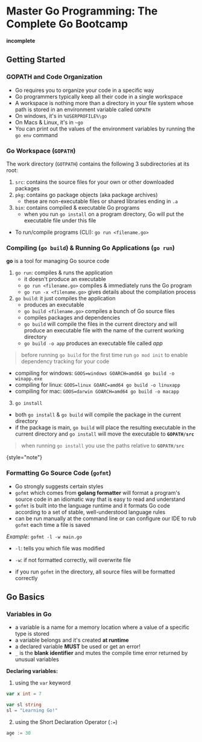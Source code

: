 # Master Go Programming: The Complete Go Bootcamp

**incomplete**

## Getting Started

### GOPATH and Code Organization

- Go requires you to organize your code in a specific way
- Go programmers typically keep all their code in a single workspace
- A workspace is nothing more than a directory in your file system whose path is stored in an environment variable
  called `GOPATH`
- On windows, it's in `%USERPROFILE%\go`
- On Macs & Linux, it's in `~go`
- You can print out the values of the environment variables by running the `go env` command

### Go Workspace (`GOPATH`)

The work directory (`GOTPATH`) contains the following 3 subdirectories at its root:

1. `src`: contains the source files for your own or other downloaded packages
2. `pkg`: contains go package objects (aka package archives)
    - these are non-executable files or shared libraries ending in `.a`
3. `bin`: contains compiled & executable Go programs
    - when you run `go install` on a program directory, Go will put the executable file under this file

- To run/compile programs (CLI): `go run <filename.go>`

### Compiling (`go build`) & Running Go Applications (`go run`)

**go** is a tool for managing Go source code

1. `go run`: compiles & runs the application
    - it doesn't produce an executable
    - `go run <filename.go>` compiles & immediately runs the Go program
    - `go run -x <filename.go>` gives details about the compilation process
2. `go build`: it just compiles the application
    - produces an executable
    - `go build <filename.go>` compiles a bunch of Go source files
    - compiles packages and dependencies
    - `go build` will compile the files in the current directory and will produce an executable file with
      the name of the current working directory
    - `go build -o app` produces an executable file called _app_

> before running `go build` for the first time run `go mod init` to enable dependency tracking for your code

- compiling for windows: `GOOS=windows GOARCH=amd64 go build -o winapp.exe`
- compiling for linux: `GOOS=linux GOARC=amd64 go build -o linuxapp`
- compiling for mac:  `GOOS=darwin GOARCH=amd64 go build -o macapp`

3. `go install`

- both `go install` & `go build` will compile the package in the current directory
- if the package is main, `go build` will place the resulting executable in the current directory and `go install` will
  move the executable to **`GOPATH/src`**

> when running `go install` you use the paths relative to **`GOPATH/src`**

{style="note"}

### Formatting Go Source Code (`gofmt`)

- Go strongly suggests certain styles
- `gofmt` which comes from **golang formatter** will format a program's source code in an idiomatic way that is easy to
  read and understand
- `gofmt` is built into the language runtime and it formats Go code according to a set of stable, well-understood
  language rules
- can be run manually at the command line or can configure our IDE to rub `gofmt` each time a file is saved

_Example:_
`gofmt -l -w main.go`

- `-l`: tells you which file was modified
- `-w`: if not formatted correctly, will overwrite file

- if you run `gofmt` in the directory, all source files will be formatted correctly

## Go Basics

### Variables in Go

- a variable is a name for a memory location where a value of a specific type is stored
- a variable belongs and it's created **at runtime**
- a declared variable **MUST** be used or get an error!
- `_` is the **blank identifier** and mutes the compile time error returned by unusual variables

**Declaring variables:**

1. using the `var` keyword

```Go
var x int = 7

var sl string
sl = "Learning Go!"
```

2. using the Short Declaration Operator (`:=`)

```Go
age := 30
```

<seealso>
<!--Give some related links to how-to articles-->
</seealso>
